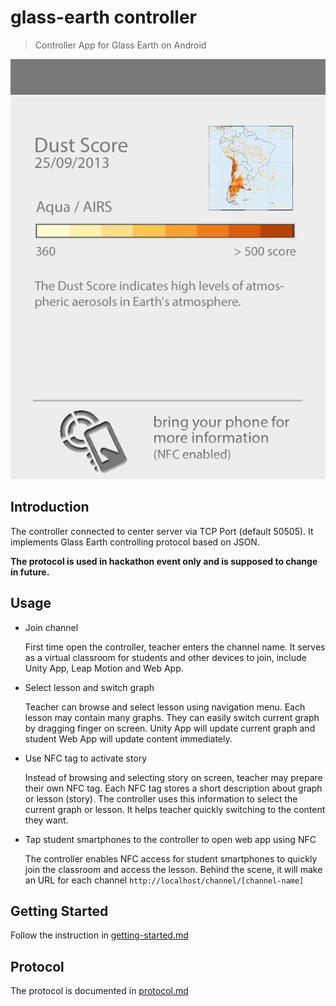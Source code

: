 # glass-earth controller

> Controller App for Glass Earth on Android

![Android Controller](https://raw.githubusercontent.com/glass-earth/glass-earth/master/artwork/android-controller.png)

## Introduction

The controller connected to center server via TCP Port (default 50505). It implements Glass Earth controlling protocol based on JSON.

**The protocol is used in hackathon event only and is supposed to change in future.**

## Usage

* Join channel

  First time open the controller, teacher enters the channel name. It serves as a virtual classroom for students and other devices to join, include Unity App, Leap Motion and Web App.

* Select lesson and switch graph

  Teacher can browse and select lesson using navigation menu. Each lesson may contain many graphs. They can easily switch current graph by dragging finger on screen. Unity App will update current graph and student Web App will update content immediately.

* Use NFC tag to activate story

  Instead of browsing and selecting story on screen, teacher may prepare their own NFC tag. Each NFC tag stores a short description about graph or lesson (story). The controller uses this information to select the current graph or lesson. It helps teacher quickly switching to the content they want.

* Tap student smartphones to the controller to open web app using NFC

  The controller enables NFC access for student smartphones to quickly join the classroom and access the lesson. Behind the scene, it will make an URL for each channel `http://localhost/channel/[channel-name]`

## Getting Started

Follow the instruction in [getting-started.md](https://github.com/glass-earth/glass-earth/blob/master/getting-started.md)

## Protocol

The protocol is documented in [protocol.md](https://github.com/glass-earth/glass-earth/blob/master/protocol.md)
